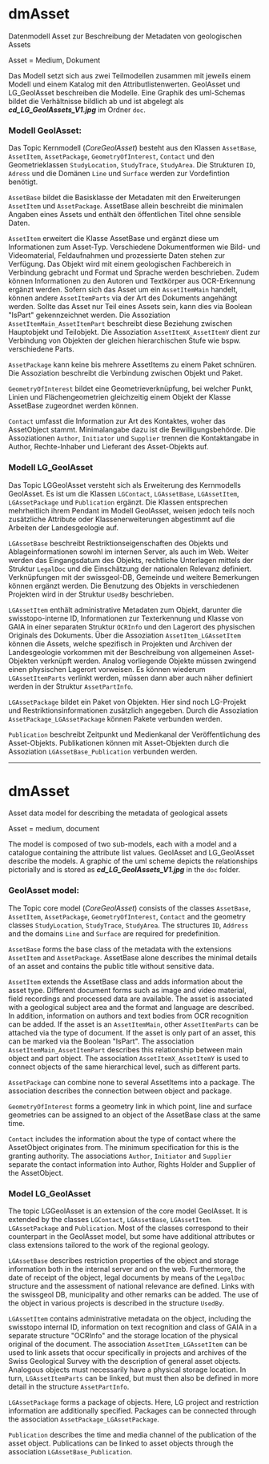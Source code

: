 # dmAsset
Datenmodell Asset zur Beschreibung der Metadaten von geologischen Assets

Asset = Medium, Dokument 

Das Modell setzt sich aus zwei Teilmodellen zusammen mit jeweils einem Modell und einem Katalog mit den Attributlistenwerten. GeolAsset und LG_GeolAsset beschreiben die Modelle. Eine Graphik des uml-Schemas bildet die Verhältnisse bildlich ab und ist abgelegt als ***cd_LG_GeolAssets_V1.jpg*** im Ordner `doc`.   

### Modell GeolAsset: 

Das Topic Kernmodell (*CoreGeolAsset*) besteht aus den Klassen `AssetBase`, `AssetItem`, `AssetPackage`, `GeometryOfInterest`, `Contact` und den Geometrieklassen `StudyLocation`, `StudyTrace`, `StudyArea`. Die Strukturen `ID`, `Adress` und die Domänen `Line` und `Surface` werden zur Vordefintion benötigt. 

`AssetBase` bildet die Basisklasse der Metadaten mit den Erweiterungen `AssetItem` und `AssetPackage`. AssetBase allein beschreibt die minimalen Angaben eines Assets und enthält den öffentlichen Titel ohne sensible Daten. 

`AssetItem` erweitert die Klasse AssetBase und ergänzt diese um Informationen zum Asset-Typ. Verschiedene Dokumentformen wie Bild- und Videomaterial, Feldaufnahmen und prozessierte Daten stehen zur Verfügung. Das Objekt wird mit einem geologischen Fachbereich in Verbindung gebracht und Format und Sprache werden beschrieben. Zudem können Informationen zu den Autoren und Textkörper aus OCR-Erkennung ergänzt werden. Sofern sich das Asset um ein `AssetItemMain` handelt, können andere `AssetItemParts` via der Art des Dokuments angehängt werden. Sollte das Asset nur Teil eines Assets sein, kann dies via Boolean "IsPart" gekennzeichnet werden. Die Assoziation `AssetItemMain_AssetItemPart` beschreibt diese Beziehung zwischen Hauptobjekt und Teilobjekt. Die Assoziation `AssetItemX_AssetItemY` dient zur Verbindung von Objekten der gleichen hierarchischen Stufe wie bspw. verschiedene Parts. 

`AssetPackage` kann keine bis mehrere AssetItems zu einem Paket schnüren. Die Assoziation beschreibt die Verbindung zwischen Objekt und Paket. 

`GeometryOfInterest` bildet eine Geometrieverknüpfung, bei welcher Punkt, Linien und Flächengeometrien gleichzeitig einem Objekt der Klasse AssetBase zugeordnet werden können. 

`Contact` umfasst die Information zur Art des Kontaktes, woher das AssetObject stammt. Minimalangabe dazu ist die Bewilligungsbehörde. Die Assoziationen `Author`, `Initiator` und `Supplier` trennen die Kontaktangabe  in Author, Rechte-Inhaber und Lieferant des Asset-Objekts auf. 



### Modell LG_GeolAsset
 
Das Topic LGGeolAsset versteht sich als Erweiterung des Kernmodells GeolAsset. Es ist um die Klassen `LGContact`, `LGAssetBase`, `LGAssetItem`, `LGAssetPackage` und `Publication` ergänzt. Die Klassen entsprechen mehrheitlich ihrem Pendant im Modell GeolAsset, weisen jedoch teils noch zusätzliche Attribute oder Klassenerweiterungen abgestimmt auf die Arbeiten der Landesgeologie auf. 

`LGAssetBase` beschreibt Restriktionseigenschaften des Objekts und Ablageinformationen sowohl im internen Server, als auch im Web. Weiter werden das Eingangsdatum des Objekts, rechtliche Unterlagen mittels der Struktur `LegalDoc` und die Einschätzung der nationalen Relevanz definiert. Verknüpfungen mit der swissgeol-DB, Gemeinde und weitere Bemerkungen können ergänzt werden. Die Benutzung des Objekts in verschiedenen Projekten wird in der Struktur `UsedBy` beschrieben. 

`LGAssetItem` enthält administrative Metadaten zum Objekt, darunter die swisstopo-interne ID, Informationen zur Texterkennung und Klasse von GAIA in einer separaten Struktur `OCRInfo` und den Lagerort des physischen Originals des Dokuments. Über die Assoziation `AssetItem_LGAssetItem` können die Assets, welche spezifisch in Projekten und Archiven der Landesgeologie vorkommen mit der Beschreibung von allgemeinen Asset-Objekten verknüpft werden. Analog vorliegende Objekte müssen zwingend einen physischen Lagerort vorweisen. Es können wiederum `LGAssetItemParts` verlinkt werden, müssen dann aber auch näher definiert werden in der Struktur `AssetPartInfo`. 

`LGAssetPackage` bildet ein Paket von Objekten. Hier sind noch LG-Projekt und Restriktionsinformationen zusätzlich angegeben. Durch die Assoziation `AssetPackage_LGAssetPackage` können Pakete verbunden werden. 

`Publication` beschreibt Zeitpunkt und Medienkanal der Veröffentlichung des Asset-Objekts. Publikationen können mit Asset-Objekten durch die Assoziation `LGAssetBase_Publication` verbunden werden. 


----


# dmAsset
Asset data model for describing the metadata of geological assets

Asset = medium, document 

The model is composed of two sub-models, each with a model and a catalogue containing the attribute list values. GeolAsset and LG_GeolAsset describe the models. A graphic of the uml scheme depicts the relationships pictorially and is stored as ***cd_LG_GeolAssets_V1.jpg*** in the `doc` folder.   

### GeolAsset model: 

  The Topic core model (*CoreGeolAsset*) consists of the classes `AssetBase`, `AssetItem`, `AssetPackage`, `GeometryOfInterest`, `Contact` and the geometry classes `StudyLocation`, `StudyTrace`, `StudyArea`. The structures `ID`, `Address` and the domains `Line` and `Surface` are required for predefinition. 

`AssetBase` forms the base class of the metadata with the extensions `AssetItem` and `AssetPackage`. AssetBase alone describes the minimal details of an asset and contains the public title without sensitive data. 

`AssetItem` extends the AssetBase class and adds information about the asset type. Different document forms such as image and video material, field recordings and processed data are available. The asset is associated with a geological subject area and the format and language are described. In addition, information on authors and text bodies from OCR recognition can be added. If the asset is an `AssetItemMain`, other `AssetItemParts` can be attached via the type of document. If the asset is only part of an asset, this can be marked via the Boolean "IsPart". The association `AssetItemMain_AssetItemPart` describes this relationship between main object and part object. The association `AssetItemX_AssetItemY` is used to connect objects of the same hierarchical level, such as different parts. 

`AssetPackage` can combine none to several AssetItems into a package. The association describes the connection between object and package. 

`GeometryOfInterest` forms a geometry link in which point, line and surface geometries can be assigned to an object of the AssetBase class at the same time. 

`Contact` includes the information about the type of contact where the AssetObject originates from. The minimum specification for this is the granting authority. The associations `Author`, `Initiator` and `Supplier` separate the contact information into Author, Rights Holder and Supplier of the AssetObject. 



### Model LG_GeolAsset

The topic LGGeolAsset is an extension of the core model GeolAsset. It is extended by the classes `LGContact`, `LGAssetBase`, `LGAssetItem`. `LGAssetPackage` and `Publication`. Most of the classes correspond to their counterpart in the GeolAsset model, but some have additional attributes or class extensions tailored to the work of the regional geology. 

`LGAssetBase` describes restriction properties of the object and storage information both in the internal server and on the web. Furthermore, the date of receipt of the object, legal documents by means of the `LegalDoc` structure and the assessment of national relevance are defined. Links with the swissgeol DB, municipality and other remarks can be added. The use of the object in various projects is described in the structure `UsedBy`. 

`LGAssetItem` contains administrative metadata on the object, including the swisstopo internal ID, information on text recognition and class of GAIA in a separate structure "OCRInfo" and the storage location of the physical original of the document. The association `AssetItem_LGAssetItem` can be used to link assets that occur specifically in projects and archives of the Swiss Geological Survey with the description of general asset objects. Analogous objects must necessarily have a physical storage location. In turn, `LGAssetItemParts` can be linked, but must then also be defined in more detail in the structure `AssetPartInfo`. 

`LGAssetPackage` forms a package of objects. Here, LG project and restriction information are additionally specified. Packages can be connected through the association `AssetPackage_LGAssetPackage`. 

`Publication` describes the time and media channel of the publication of the asset object. Publications can be linked to asset objects through the association `LGAssetBase_Publication`. 
